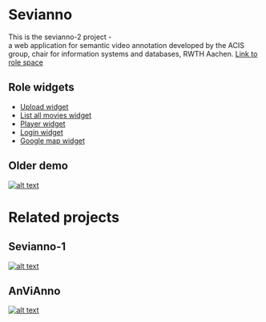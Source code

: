 # Sevianno 
This is the sevianno-2 project -  
a web application for semantic video annotation developed by the ACIS group, chair for information systems and databases, RWTH Aachen.
[Link to role space](http://role-sandbox.eu/spaces/sevianno2)

## Role widgets
* [Upload widget](https://raw.github.com/DadaMonad/sevianno/master/upload.xml)
* [List all movies widget](https://raw.github.com/DadaMonad/sevianno/master/allmovies.xml)
* [Player widget](https://raw.github.com/DadaMonad/sevianno/master/jwplayer.xml)
* [Login widget](https://raw.github.com/DadaMonad/sevianno/master/login.xml)
* [Google map widget](https://raw.github.com/DadaMonad/sevianno/master/map.xml)

## Older demo
[![alt text](http://img.youtube.com/vi/fQuJayMdcp4/0.jpg)](http://www.youtube.com/watch?v=fQuJayMdcp4)

# Related projects
## Sevianno-1
[![alt text](http://img.youtube.com/vi/_VkmcWc82Us/0.jpg)](http://www.youtube.com/watch?v=_VkmcWc82Us)

## AnViAnno
[![alt text](http://img.youtube.com/vi/qK8WzPZw5BQ/0.jpg)](http://www.youtube.com/watch?v=qK8WzPZw5BQ)

